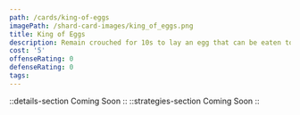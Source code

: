 ```yaml
---
path: /cards/king-of-eggs
imagePath: /shard-card-images/king_of_eggs.png
title: King of Eggs
description: Remain crouched for 10s to lay an egg that can be eaten to regain HP.
cost: '5'
offenseRating: 0
defenseRating: 0
tags:
---
```

::details-section
Coming Soon
::
::strategies-section
Coming Soon
::